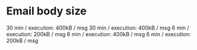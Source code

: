 # Email body size

30 min / execution: 400kB / msg
30 min / execution: 400kB / msg
6 min / execution: 200kB / msg
6 min / execution: 400kB / msg
6 min / execution: 200kB / msg

